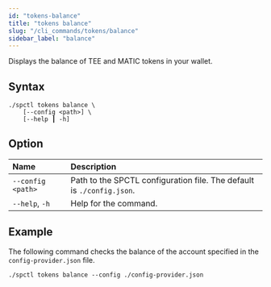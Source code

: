 ```yaml
---
id: "tokens-balance"
title: "tokens balance"
slug: "/cli_commands/tokens/balance"
sidebar_label: "balance"
---
```


Displays the balance of TEE and MATIC tokens in your wallet.

## Syntax

```
./spctl tokens balance \
    [--config <path>] \
    [--help ┃ -h]
```

## Option

| **Name** | **Description** |
| :- | :- |
| `--config <path>` | Path to the SPCTL configuration file. The default is `./config.json`. |
| `--help`, `-h` | Help for the command. |

## Example

The following command checks the balance of the account specified in the `config-provider.json` file.

```
./spctl tokens balance --config ./config-provider.json
```